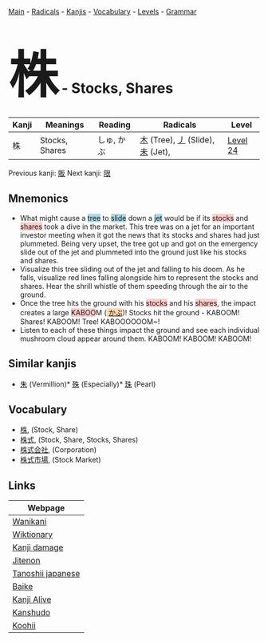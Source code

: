 <style> bigfont {font-size: 100px}</style>
[Main](../README.md) -
[Radicals](../radicals.md) -
[Kanjis](../kanjis.md) -
[Vocabulary](../vocabulary.md) -
[Levels](../levels.md) -
[Grammar](../grammar.md)
# <bigfont> 株</bigfont> - Stocks, Shares 

| Kanji | Meanings | Reading | Radicals | Level |
| --- | --- | --- | --- | --- |
| 株 | Stocks, Shares | しゅ, かぶ | [木](../radicals/木.md) (Tree), [丿](../radicals/丿.md) (Slide), [未](../radicals/未.md) (Jet),  | [Level 24](../levels/wk_level24.md) |

Previous kanji: [販](販.md) Next kanji: [限](限.md) 

## Mnemonics
 * What might cause a <span style="background-color:#ADD8E6"> tree</span> to <span style="background-color:#ADD8E6"> slide</span> down a <span style="background-color:#ADD8E6"> jet</span> would be if its <span style="background-color:#ffcccb"> stocks</span> and <span style="background-color:#ffcccb"> shares</span> took a dive in the market. This tree was on a jet for an important investor meeting when it got the news that its stocks and shares had just plummeted. Being very upset, the tree got up and got on the emergency slide out of the jet and plummeted into the ground just like his stocks and shares.
* Visualize this tree sliding out of the jet and falling to his doom. As he falls, visualize red lines falling alongside him to represent the stocks and shares. Hear the shrill whistle of them speeding through the air to the ground.
* Once the tree hits the ground with his <span style="background-color:#ffcccb"> stocks</span> and his <span style="background-color:#ffcccb"> shares</span>, the impact creates a large <span style="background-color:#ffcccb"> KABOO</span>M (<span style="background-color:#fed8b1"> [かぶ](https://jisho.org/search/かぶ)</span>)! Stocks hit the ground - KABOOM! Shares! KABOOM! Tree! KABOOOOOOM~!
* Listen to each of these things impact the ground and see each individual mushroom cloud appear around them. KABOOM! KABOOM! KABOOM! 


## Similar kanjis
 * [朱](朱.md) (Vermillion)* [殊](殊.md) (Especially)* [珠](珠.md) (Pearl)


## Vocabulary
 * [株](../vocabulary/株.md), (Stock, Share)
* [株式](../vocabulary/株.md), (Stock, Share, Stocks, Shares)
* [株式会社](../vocabulary/株.md), (Corporation)
* [株式市場](../vocabulary/株.md), (Stock Market)



## Links 

| Webpage |
| --- |
| [Wanikani          ](https://www.wanikani.com/kanji/株) |
| [Wiktionary        ](https://en.wiktionary.org/wiki/株) |
| [Kanji damage      ](http://www.kanjidamage.com/kanji/search?utf8=✓&q=株) |
| [Jitenon           ](https://jitenon.com/kanji/株) |
| [Tanoshii japanese ](https://www.tanoshiijapanese.com/dictionary/kanji.cfm?k=株) |
| [Baike             ](https://baike.baidu.com/item/株) |
| [Kanji Alive       ](https://app.kanjialive.com/株) |
| [Kanshudo          ](https://www.kanshudo.com/searchmn?q=株) |
| [Koohii            ](https://kanji.koohii.com/study/kanji/株) |
